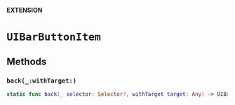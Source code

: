 **EXTENSION**

# `UIBarButtonItem`

## Methods
### `back(_:withTarget:)`

```swift
static func back(_ selector: Selector?, withTarget target: Any) -> UIBarButtonItem
```
